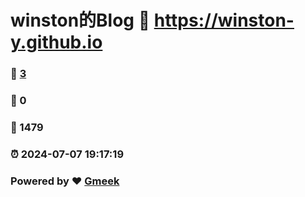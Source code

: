 # winston的Blog :link: https://winston-y.github.io 
### :page_facing_up: [3](https://winston-y.github.io/tag.html) 
### :speech_balloon: 0 
### :hibiscus: 1479 
### :alarm_clock: 2024-07-07 19:17:19 
### Powered by :heart: [Gmeek](https://github.com/Meekdai/Gmeek)

